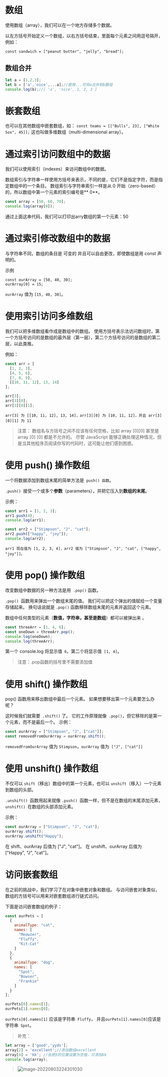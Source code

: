 # 数组
使用数组（array），我们可以在一个地方存储多个数据。

以左方括号开始定义一个数组，以右方括号结束，里面每个元素之间用逗号隔开，例如：

`const sandwich = ["peanut butter", "jelly", "bread"];`

## 数组合并

```js
let a = [1,2,3];
let b = ['a','nice',...a];//使用...可将a合并到b数组
console.log(b);//[ 'a', 'nice', 1, 2, 3 ]


```

# 嵌套数组
也可以在其他数组中嵌套数组，如：
`const teams = [["Bulls", 23], ["White Sox", 45]];`
这也叫做多维数组（multi-dimensional array）。

# 通过索引访问数组中的数据
我们可以使用索引（indexes）来访问数组中的数据。

数组索引与字符串一样使用方括号来表示，不同的是，它们不是指定字符，而是指定数组中的一个条目。 数组索引与字符串索引一样是从 0 开始（zero-based）的，所以数组中第一个元素的索引编号是** 0**。
```javascript
const array = [50, 60, 70];
console.log(array[0]);
```
通过上面这串代码，我们可以打印出arry数组的第一个元素：50

# 通过索引修改数组中的数据
与字符串不同，数组的条目是 可变的 并且可以自由更改，即使数组是用 const 声明的。

示例
```javascirpt
const ourArray = [50, 40, 30];
ourArray[0] = 15;
```
`ourArray` 值为 `[15, 40, 30]`。

# 使用索引访问多维数组
我们可以把多维数组看作成是数组中的数组。 使用方括号表示法访问数组时，第一个方括号访问的是数组的最外层（第一层），第二个方括号访问的是数组的第二层，以此类推。

例如：
```javascript
const arr = [
  [1, 2, 3],
  [4, 5, 6],
  [7, 8, 9],
  [[10, 11, 12], 13, 14]
];

arr[3];
arr[3][0];
arr[3][0][1];
```
`arr[3] 为 [[10, 11, 12], 13, 14]，arr[3][0] 为 [10, 11, 12]，并且 arr[3][0][1] 为 11`
> 注意： 数组名与方括号之间不应该有任何空格，比如 array [0][0] 甚至是 array [0] [0] 都是不允许的。 尽管 JavaScript 能够正确处理这种情况，但是当其他程序员阅读你写的代码时，这可能让他们感到困惑。

# 使用 push() 操作数组
一个将数据添加到数组末尾的简单方法是` push() 函数`。

`.push() `接受一个或多个**参数**（parameters），并把它压入到**数组的末尾**。

示例：
```javascript
const arr1 = [1, 2, 3];
arr1.push(4);
console.log(arr1);

const arr2 = ["Stimpson", "J", "cat"];
arr2.push(["happy", "joy"]);
console.log(arr2);
```
`arr1 现在值为 [1, 2, 3, 4]，arr2 值为 ["Stimpson", "J", "cat", ["happy", "joy"]]。`

# 使用 pop() 操作数组
改变数组中数据的另一种方法是用` .pop()` 函数。

`.pop() `函数用来弹出一个数组末尾的值。 我们可以把这个弹出的值赋给一个变量存储起来。 换句话说就是 `.pop()` 函数移除数组末尾的元素并返回这个元素。

数组中任何类型的元素（**数值，字符串，甚至是数组**）都可以被弹出来 。
```javascript
const threeArr = [1, 4, 6];
const oneDown = threeArr.pop();
console.log(oneDown);
console.log(threeArr);
```
第一个 console.log 将显示值` 6`，第二个将显示值` [1, 4]`。
> 注意：.pop函数的括号里不需要添加值

# 使用 shift() 操作数组
pop() 函数用来移出数组中最后一个元素。 如果想要移出第一个元素要怎么办呢？

这时候我们就需要` .shift()` 了。 它的工作原理就像` .pop()`，但它移除的是第一个元素，而不是最后一个。
示例：
```javascript
const ourArray = ["Stimpson", "J", ["cat"]];
const removedFromOurArray = ourArray.shift();
```
`removedFromOurArray` 值为 `Stimpson`，`ourArray` 值为` ["J", ["cat"]]`

# 使用 unshift() 操作数组
不仅可以 `shift`（移出）数组中的第一个元素，也可以 `unshift`（移入）一个元素到数组的头部。

`.unshift() `函数用起来就像 `.push() `函数一样，但不是在数组的末尾添加元素，`unshift() `在数组的头部添加元素。

示例：
```javascript
const ourArray = ["Stimpson", "J", "cat"];
ourArray.shift();
ourArray.unshift("Happy");
```
在 shift、ourArray 后值为 ["J", "cat"]。 在 unshift、ourArray 后值为 ["Happy", "J", "cat"]。


# 访问嵌套数组
在之前的挑战中，我们学习了在对象中嵌套对象和数组。 与访问嵌套对象类似，数组的方括号可以用来对嵌套数组进行链式访问。

下面是访问嵌套数组的例子：
```javascript
const ourPets = [
  {
    animalType: "cat",
    names: [
      "Meowzer",
      "Fluffy",
      "Kit-Cat"
    ]
  },
  {
    animalType: "dog",
    names: [
      "Spot",
      "Bowser",
      "Frankie"
    ]
  }
];

ourPets[0].names[1];
ourPets[1].names[0];
```
`ourPets[0].names[1]` 应该是字符串` Fluffy`， 并且` ourPets[1].names[0] `应该是字符串` Spot`。


> 补充：
 ```javascript
let array = ['good','yyds'];
array[2] = 'excellent';//添加数组excellent
array[4] = 'kk'; //会把3的位置设置为空值，只添加kk
console.log(array);
 ```
> ![image-20220803224301030](https://static.meowrain.cn/i/2022/08/03/113fegc-3.png) 